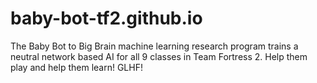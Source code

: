 # baby-bot-tf2.github.io
The Baby Bot to Big Brain machine learning research program trains a neutral network based AI for all 9 classes in Team Fortress 2. Help them play and help them learn! GLHF!
